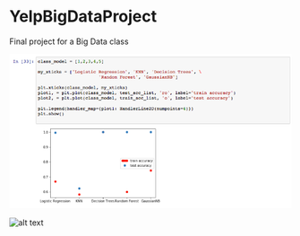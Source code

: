 # YelpBigDataProject
Final project for a Big Data class

<img src='https://github.com/jessica-s-yang/YelpBigDataProject/blob/master/AllPlotsSol.tiff' title='AllPlotsSol' width='' alt='AllPlotsSol' />

![alt text](https://github.com/jessica-s-yang/YelpBigDataProject/edit/master/RandForestSol_plot.tiff)

